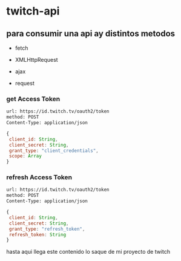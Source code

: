 # twitch-api
## para consumir una api ay distintos metodos
- fetch

- XMLHttpRequest

- ajax

- request

### get Access Token

```txt
url: https://id.twitch.tv/oauth2/token
method: POST
Content-Type: application/json
```
```js
{
 client_id: String,
 client_secret: String,
 grant_type: "client_credentials",
 scope: Array
}
```
### refresh Access Token

```txt
url: https://id.twitch.tv/oauth2/token
method: POST
Content-Type: application/json
```
```js
{
 client_id: String,
 client_secret: String,
 grant_type: "refresh_token",
 refresh_token: String
}
```
hasta aqui llega este contenido lo saque de mi proyecto de twitch

